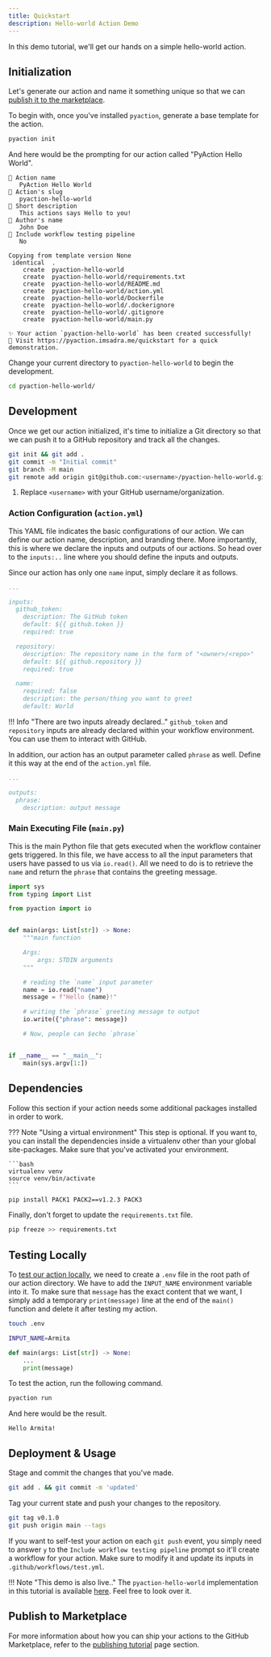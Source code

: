```yaml
---
title: Quickstart
description: Hello-world Action Demo
---
```


In this demo tutorial, we'll get our hands on a simple hello-world action.

## Initialization
Let's generate our action and name it something unique so that we can [publish it to the marketplace](tutorial.md#publishing-in-the-marketplace).

To begin with, once you've installed `pyaction`, generate a base template for the action.

```bash
pyaction init
```

And here would be the prompting for our action called "PyAction Hello World".

``` { .plaintext .no-copy }
🎤 Action name
   PyAction Hello World
🎤 Action's slug
   pyaction-hello-world
🎤 Short description
   This actions says Hello to you!
🎤 Author's name
   John Doe
🎤 Include workflow testing pipeline
   No

Copying from template version None
 identical  .
    create  pyaction-hello-world
    create  pyaction-hello-world/requirements.txt
    create  pyaction-hello-world/README.md
    create  pyaction-hello-world/action.yml
    create  pyaction-hello-world/Dockerfile
    create  pyaction-hello-world/.dockerignore
    create  pyaction-hello-world/.gitignore
    create  pyaction-hello-world/main.py

✨ Your action `pyaction-hello-world` has been created successfully!
🔗 Visit https://pyaction.imsadra.me/quickstart for a quick demonstration.
```

Change your current directory to `pyaction-hello-world` to begin the development.

```bash
cd pyaction-hello-world/
```

## Development
Once we get our action initialized, it's time to initialize a Git directory so that we can push it to a GitHub repository and track all the changes.

```bash
git init && git add .
git commit -m "Initial commit"
git branch -M main
git remote add origin git@github.com:<username>/pyaction-hello-world.git #(1)
```

1.  Replace `<username>` with your GitHub username/organization.

### Action Configuration (`action.yml`)
This YAML file indicates the basic configurations of our action. We can define our action name, description, and branding there. More importantly, this is where we declare the inputs and outputs of our actions. So head over to the `inputs:..` line where you should define the inputs and outputs.

Since our action has only one `name` input, simply declare it as follows.

```yaml title="pyaction-hello-world/action.yml" hl_lines="14-17"
...

inputs:
  github_token:
    description: The GitHub token
    default: ${{ github.token }}
    required: true

  repository:
    description: The repository name in the form of "<owner>/<repo>"
    default: ${{ github.repository }}
    required: true

  name:
    required: false
    description: the person/thing you want to greet
    default: World
```

!!! Info "There are two inputs already declared.."
    `github_token` and `repository` inputs are already declared within your workflow environment. You can use them to interact with GitHub.

In addition, our action has an output parameter called `phrase` as well. Define it this way at the end of the `action.yml` file.

```yaml
...

outputs:
  phrase:
    description: output message
```

### Main Executing File (`main.py`)
This is the main Python file that gets executed when the workflow container gets triggered. In this file, we have access to all the input parameters that users have passed to us via `io.read()`. All we need to do is to retrieve the `name` and return the `phrase` that contains the greeting message.

```python title="pyaction-hello-world/main.py" linenums="1"
import sys
from typing import List

from pyaction import io


def main(args: List[str]) -> None:
    """main function

    Args:
        args: STDIN arguments
    """

    # reading the `name` input parameter
    name = io.read("name")
    message = f"Hello {name}!"

    # writing the `phrase` greeting message to output
    io.write({"phrase": message})

    # Now, people can $echo `phrase`


if __name__ == "__main__":
    main(sys.argv[1:])

```

## Dependencies
Follow this section if your action needs some additional packages installed in order to work.

??? Note "Using a virtual environment"
    This step is optional. If you want to, you can install the dependencies inside a virtualenv other than your global site-packages. Make sure that you've activated your environment.

    ```bash
    virtualenv venv
    source venv/bin/activate
    ```

```bash
pip install PACK1 PACK2==v1.2.3 PACK3
```

Finally, don't forget to update the `requirements.txt` file.

```bash
pip freeze >> requirements.txt
```

## Testing Locally
To [test our action locally](tutorial.md#local-testing), we need to create a `.env` file in the root path of our action directory. We have to add the `INPUT_NAME` environment variable into it. To make sure that `message` has the exact content that we want, I simply add a temporary `print(message)` line at the end of the `main()` function and delete it after testing my action.

```bash
touch .env
```

```bash title="pyaction-hello-world/.env"
INPUT_NAME=Armita
```

```python title="pyaction-hello-world/main.py" hl_lines="3"
def main(args: List[str]) -> None:
    ...
    print(message)
```

To test the action, run the following command.

```bash
pyaction run
```

And here would be the result.

``` { .bash .no-copy }
Hello Armita!
```

## Deployment & Usage
Stage and commit the changes that you've made.

```bash
git add . && git commit -m 'updated'
```

Tag your current state and push your changes to the repository.

```bash
git tag v0.1.0
git push origin main --tags
```

If you want to self-test your action on each `git push` event, you simply need to answer `y` to the `Include workflow testing pipeline` prompt so it'll create a workflow for your action. Make sure to modify it and update its inputs in `.github/workflows/test.yml`.

!!! Note "This demo is also live.."
    The `pyaction-hello-world` implementation in this tutorial is available [here](https://github.com/lnxpy/pyaction-hello-world). Feel free to look over it.

## Publish to Marketplace
For more information about how you can ship your actions to the GitHub Marketplace, refer to the [publishing tutorial](tutorial.md#publishing-in-the-marketplace) page section.
